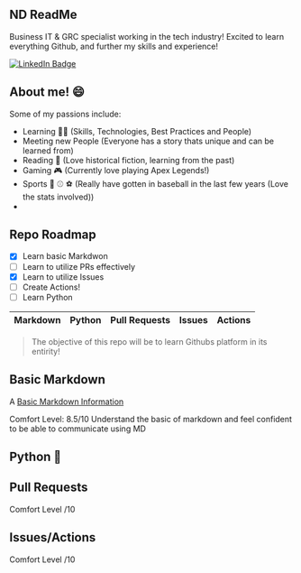 ## ND ReadMe
Business IT & GRC specialist working in the tech industry! Excited to learn everything Github, and further my skills and experience!
<div id="badges">
  <a href="https://www.linkedin.com/in/neil-dewakar-785233113/">
    <img src="https://img.shields.io/badge/LinkedIn-blue?style=for-the-badge&logo=linkedin&logoColor=red" alt="LinkedIn Badge"/>
  </a>
</div>

## About me! 😄
Some of my passions include:
- Learning 🧑‍💻 (Skills, Technologies, Best Practices and People)
- Meeting new People (Everyone has a story thats unique and can be learned from)
- Reading 📖 (Love historical fiction, learning from the past) 
- Gaming 🎮 (Currently love playing Apex Legends!)
- Sports 🏈 ⚾ ⚽ (Really have gotten in baseball in the last few years (Love the stats involved))
- 

## Repo Roadmap

- [x] Learn basic Markdwon
- [ ] Learn to utilize PRs effectively
- [x] Learn to utilize Issues
- [ ] Create Actions!
- [ ] Learn Python

| Markdown | Python | Pull Requests | Issues | Actions |
|----------|--------|---------------|--------|---------|

> The objective of this repo will be to learn Githubs platform in its entirity! 

## Basic Markdown

A [Basic Markdown Information](https://en.wikipedia.org/wiki/Markdown)

Comfort Level: 8.5/10
Understand the basic of markdown and feel confident to be able to communicate using MD 

## Python 🐍

## Pull Requests 
Comfort Level /10

## Issues/Actions
Comfort Level /10
